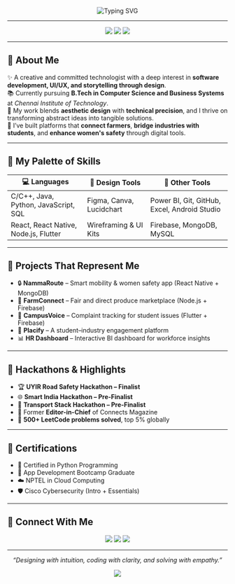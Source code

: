 
<!-- Pink Pastel Banner with Typing SVG -->
<p align="center">
  <img src="https://readme-typing-svg.demolab.com?font=Quicksand&weight=500&pause=1000&color=FF69B4&center=true&vCenter=true&multiline=true&width=1000&height=80&lines=Hi+%F0%9F%91%8B%2C+I'm+Sandhya+Senthil+Kumar!;CSBS+Undergrad+%7C+Full+Stack+Dev+%7C+UI%2FUX+Designer;Hackathon+Finalist+%7C+Creative+Technologist" alt="Typing SVG" />
</p>

---

<p align="center">
  <img src="https://img.shields.io/badge/Based%20in-Chennai%2C%20India-FADADD?style=flat-square&logo=google-maps&logoColor=black" />
  <img src="https://img.shields.io/badge/Student-B.Tech%20CSBS-F9C6D1?style=flat-square&logo=bookstack&logoColor=black" />
  <img src="https://img.shields.io/badge/Focus-Full%20Stack%20Dev%20%7C%20Design-FAD0C9?style=flat-square&logo=code&logoColor=black" />
</p>

---

## 🌸 About Me

✨ A creative and committed technologist with a deep interest in **software development, UI/UX, and storytelling through design**.  
📚 Currently pursuing **B.Tech in Computer Science and Business Systems** at *Chennai Institute of Technology*.  
🎯 My work blends **aesthetic design** with **technical precision**, and I thrive on transforming abstract ideas into tangible solutions.  
🚀 I’ve built platforms that **connect farmers**, **bridge industries with students**, and **enhance women's safety** through digital tools.

---

## 🎨 My Palette of Skills

| 💻 Languages | 🎨 Design Tools | 🧠 Other Tools |
|-------------|----------------|----------------|
| C/C++, Java, Python, JavaScript, SQL | Figma, Canva, Lucidchart | Power BI, Git, GitHub, Excel, Android Studio |
| React, React Native, Node.js, Flutter | Wireframing & UI Kits | Firebase, MongoDB, MySQL |

---

## 🌿 Projects That Represent Me

- 🔒 **NammaRoute** – Smart mobility & women safety app (React Native + MongoDB)  
- 🌱 **FarmConnect** – Fair and direct produce marketplace (Node.js + Firebase)  
- 🏫 **CampusVoice** – Complaint tracking for student issues (Flutter + Firebase)  
- 🎯 **Placify** – A student–industry engagement platform  
- 📊 **HR Dashboard** – Interactive BI dashboard for workforce insights

---

## 🏅 Hackathons & Highlights

- 🏆 **UYIR Road Safety Hackathon – Finalist**  
- 🌐 **Smart India Hackathon – Pre-Finalist**  
- 🚨 **Transport Stack Hackathon – Pre-Finalist**  
- 👑 Former **Editor-in-Chief** of Connects Magazine  
- 🔢 **500+ LeetCode problems solved**, top 5% globally

---

## 📜 Certifications

- 🐍 Certified in Python Programming  
- 📱 App Development Bootcamp Graduate  
- ☁️ NPTEL in Cloud Computing  
- 🛡️ Cisco Cybersecurity (Intro + Essentials)

---

## 💌 Connect With Me

<p align="center">
  <a href="mailto:sandhyas.csbs2023@citchennai.net"><img src="https://img.shields.io/badge/Email-Me-FADADD?style=for-the-badge&logo=gmail&logoColor=black" /></a>
  <a href="https://linkedin.com/in/sandhya-s-"><img src="https://img.shields.io/badge/LinkedIn-Connect-F9C6D1?style=for-the-badge&logo=linkedin&logoColor=black" /></a>
  <a href="https://github.com/Stellarsands"><img src="https://img.shields.io/badge/GitHub-Stellarsands-FAD0C9?style=for-the-badge&logo=github&logoColor=black" /></a>
</p>

---

<p align="center"><i>“Designing with intuition, coding with clarity, and solving with empathy.”</i></p>

<p align="center">
  <img src="https://github-readme-stats.vercel.app/api?username=Stellarsands&show_icons=true&theme=graywhite&bg_color=FDF1F3&title_color=FF69B4&icon_color=FF69B4&text_color=4A4A4A" />
</p>
